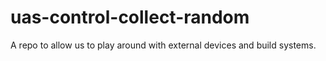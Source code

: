 # uas-control-collect-random
A repo to allow us to play around with external devices and build systems.
